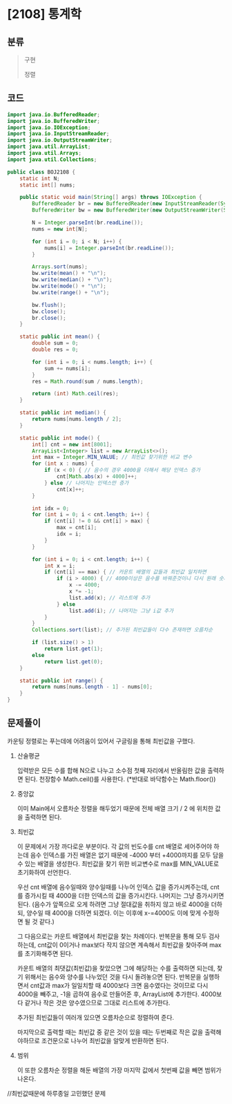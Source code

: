 # [2108] 통계학

## 분류
> 구현
>
> 정렬

## 코드
```java
import java.io.BufferedReader;
import java.io.BufferedWriter;
import java.io.IOException;
import java.io.InputStreamReader;
import java.io.OutputStreamWriter;
import java.util.ArrayList;
import java.util.Arrays;
import java.util.Collections;

public class BOJ2108 {
	static int N;
	static int[] nums;

	public static void main(String[] args) throws IOException {
		BufferedReader br = new BufferedReader(new InputStreamReader(System.in));
		BufferedWriter bw = new BufferedWriter(new OutputStreamWriter(System.out));

		N = Integer.parseInt(br.readLine());
		nums = new int[N];

		for (int i = 0; i < N; i++) {
			nums[i] = Integer.parseInt(br.readLine());
		}

		Arrays.sort(nums);
		bw.write(mean() + "\n");
		bw.write(median() + "\n");
		bw.write(mode() + "\n");
		bw.write(range() + "\n");

		bw.flush();
		bw.close();
		br.close();
	}

	static public int mean() {
		double sum = 0;
		double res = 0;

		for (int i = 0; i < nums.length; i++) {
			sum += nums[i];
		}
		res = Math.round(sum / nums.length);

		return (int) Math.ceil(res);
	}

	static public int median() {
		return nums[nums.length / 2];
	}

	static public int mode() {
		int[] cnt = new int[8001];
		ArrayList<Integer> list = new ArrayList<>();
		int max = Integer.MIN_VALUE; // 최빈값 찾기위한 비교 변수
		for (int x : nums) {
			if (x < 0) { // 음수의 경우 4000을 더해서 해당 인덱스 증가
				cnt[Math.abs(x) + 4000]++;
			} else // 나머지는 인덱스만 증가
				cnt[x]++;
		}

		int idx = 0;
		for (int i = 0; i < cnt.length; i++) {
			if (cnt[i] != 0 && cnt[i] > max) {
				max = cnt[i];
				idx = i;
			}
		}

		for (int i = 0; i < cnt.length; i++) {
			int x = i;
			if (cnt[i] == max) { // 카운트 배열의 값들과 최빈값 일치하면
				if (i > 4000) { // 4000이상은 음수를 바꿔준것이니 다시 원래 숫자로 바꾸기
					x -= 4000;
					x *= -1;
					list.add(x); // 리스트에 추가
				} else
					list.add(i); // 나머지는 그냥 i값 추가
			}
		}
		Collections.sort(list); // 추가된 최빈값들이 다수 존재하면 오름차순

		if (list.size() > 1)
			return list.get(1);
		else
			return list.get(0);
	}

	static public int range() {
		return nums[nums.length - 1] - nums[0];
	}
}
```

## 문제풀이

카운팅 정렬로는 푸는데에 어려움이 있어서 구글링을 통해 최빈값을 구했다. 

1. 산술평균

   입력받은 모든 수를 합해 N으로 나누고 소수점 첫째 자리에서 반올림한 값을 출력하면 된다. 천장함수 Math.ceil()를 사용한다. (*반대로 바닥함수는 Math.floor())

2. 중앙값

   이미 Main에서 오름차순 정렬을 해두었기 때문에 전체 배열 크기 / 2 에 위치한 값을 출력하면 된다.

3. 최빈값

   이 문제에서 가장 까다로운 부분이다. 각 값의 빈도수를 cnt 배열로 세어주어야 하는데 음수 인덱스를 가진 배열은 없기 때문에 -4000 부터 +4000까지를 모두 담을 수 있는 배열을 생성한다. 최빈값을 찾기 위한 비교변수로 max를 MIN_VALUE로 초기화하여 선언한다.

   우선 cnt 배열에 음수일때와 양수일때를 나누어 인덱스 값을 증가시켜주는데, cnt를 증가시킬 때 4000을 더한 인덱스의 값을 증가시킨다. 나머지는 그냥 증가시키면 된다. (음수가 앞쪽으로 오게 하려면 그냥 절대값을 취하지 않고 바로 4000을 더하되, 양수일 때 4000을 더하면 되겠다. 이는 이후에 x-=4000도 이에 맞게 수정하면 될 것 같다.)

   그 다음으로는 카운트 배열에서 최빈값을 찾는 차례이다. 반복문을 통해 모두 검사하는데, cnt값이 0이거나 max보다 작지 않으면 계속해서 최빈값을 찾아주며 max를 초기화해주면 된다.

   카운트 배열의 최댓값(최빈값)을 찾았으면 그에 해당하는 수를 출력하면 되는데, 찾기 위해서는 음수와 양수를 나누었던 것을 다시 돌려놓으면 된다. 반복문을 실행하면서 cnt값과 max가 일일치할 때 4000보다 크면 음수였다는 것이므로 다시 4000을 빼주고, -1을 곱하여 음수로 만들어준 후, ArrayList에 추가한다. 4000보다 같거나 작은 것은 양수였으므로 그대로 리스트에 추가한다.

   추가된 최빈값들이 여러개 있으면 오름차순으로 정렬하여 준다. 

   마지막으로 출력할 때는 최빈값 중 같은 것이 있을 때는 두번째로 작은 값을 출력해야하므로 조건문으로 나누어 최빈값을 알맞게 반환하면 된다.

4. 범위

   이 또한 오름차순 정렬을 해둔 배열의 가장 마지막 값에서 첫번째 값을 빼면 범위가 나온다.



//최빈값때문에 하루종일 고민했던 문제